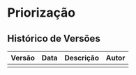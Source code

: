 # Priorização

## Histórico de Versões
| Versão | Data       | Descrição         | Autor    |
|--------|------------|-------------------|----------|
|     |  |  |  |